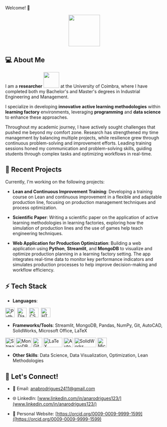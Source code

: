 Welcome! 👋
<div id="header" align="center">
  <img src="https://media.giphy.com/media/M9gbBd9nbDrOTu1Mqx/giphy.gif" width="100"/>
</div>


## 💻 About Me
I am a **researcher** <img src="https://media.giphy.com/media/v1.Y2lkPTc5MGI3NjExc3NreWl1eGttMXE3MmZ6emhpejM4dHFld2Y3N2s2a3I1MmcxMHQxeiZlcD12MV9naWZzX3NlYXJjaCZjdD1n/fhAwk4DnqNgw8/giphy.gif" width="50"> at the University of Coimbra, where I have completed both my Bachelor's and Master's degrees in Industrial Engineering and Management.

I specialize in developing **innovative active learning methodologies** within **learning factory** environments, leveraging **programming** and **data science** to enhance these approaches.

Throughout my academic journey, I have actively sought challenges that pushed me beyond my comfort zone. Research has strengthened my time management by balancing multiple projects, while resilience grew through continuous problem-solving and improvement efforts. Leading training sessions honed my communication and problem-solving skills, guiding students through complex tasks and optimizing workflows in real-time.



## 🌱 Recent Projects

Currently, I'm working on the following projects:

- **Lean and Continuous Improvement Training**: Developing a training course on Lean and continuous improvement in a flexible and adaptable production line, focusing on production management techniques and process optimization.

- **Scientific Paper**: Writing a scientific paper on the application of active learning methodologies in learning factories, exploring how the simulation of production lines and the use of games help teach engineering techniques.

- **Web Application for Production Optimization**: Building a web application using **Python**, **Streamlit**, and **MongoDB** to visualize and optimize production planning in a learning factory setting. The app integrates real-time data to monitor key performance indicators and simulates production processes to help improve decision-making and workflow efficiency.


## ⚡ Tech Stack

- **Languages**:
<div>
  <img src="https://drive.google.com/uc?export=view&id=" title="Python" alt="Python" width="30" height="30"/>&nbsp;
  <img src="https://drive.google.com/uc?export=view&id=" title="Django" alt="Django" width="30" height="30"/>&nbsp;
  <img src="https://drive.google.com/uc?export=view&id="  title="CSS3" alt="CSS" width="30" height="30"/>&nbsp;
  <img src="https://drive.google.com/uc?export=view&id=" title="HTML" alt="HTML" width="30" height="30"/>&nbsp;
</div>

- **Frameworks/Tools**: Streamlit, MongoDB, Pandas, NumPy, Git, AutoCAD, SolidWorks, Microsoft Office, LaTeX
<div>
  <img src="https://drive.google.com/uc?export=view&id=1M0SbZfLfmvEGtQbKtQCto_VqxLwo6yJt" title="Streamlit" **alt="Streamlit" width="30" height="30"/>
  <img src="https://drive.google.com/uc?export=view&id=1t8nfcuSTLjOOdHzfhYOgUVQwUAMD10h2" title="MongoDB" **alt="MongoDB" width="50" height="30"/>
  <img src="https://drive.google.com/uc?export=view&id=1eUnDK7nCMGDF4wdWxJLZyOa6oT22hdr_" title="Git" **alt="Git" width="30" height="30"/>
  <img src="https://drive.google.com/uc?export=view&id=1Ls0YDy4YdZB9B73XX6yiruWOXgi6cm00" title="LaTeX" **alt="LaTeX" width="60" height="30"/>
  <img src="https://drive.google.com/uc?export=view&id=1yb5EaRXf9g7aBfJkqdkmv3PXoh1bVtqE" title="AutoCAD" **alt="AutoCAD" width="30" height="30"/>
  <img src="https://drive.google.com/uc?export=view&id=1nd4Ag5nnMQCuOPJEOfQvQkyNw8gXBx2C" title="SolidWorks" **alt="SolidWorks" width="70" height="30"/>
  <img src="https://drive.google.com/uc?export=view&id=15HFh9U8n6cNdsPrVF480TJSrrxsCeWuS" title="Microsoft Office" **alt="Microsoft Office" width="30" height="30"/>
</div>


- **Other Skills**: Data Science, Data Visualization, Optimization, Lean Methodologies


## 🔗 Let's Connect!

- 📧 Email: [anabrodrigues2411@gmail.com](mailto:anabrodrigues2411@gmail.com)

- 🌐 LinkedIn: [www.linkedin.com/in/anarodrigues123/](www.linkedin.com/in/anarodrigues123/)

- 📜 Personal Website: [https://orcid.org/0009-0009-9999-1599]([https://orcid.org/0009-0009-9999-1599)

